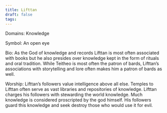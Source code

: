 ```yaml
---
title: Lifttan
draft: false
tags:
---
```

 
Domains: Knowledge

Symbol: An open eye

Bio: As the God of knowledge and records Lifttan is most often associated with books but he also presides over knowledge kept in the form of rituals and oral tradition. While Teitheo is most often the patron of bards, Lifttan’s associations with storytelling and lore often makes him a patron of bards as well. 

Worship: Lifttan’s followers value intelligence above all else. Temples to Lifttan often serve as vast libraries and repositories of knowledge. Lifttan charges his followers with stewarding the world knowledge. Much knowledge is considered proscripted by the god himself. His followers guard this knowledge and seek destroy those who would use it for evil.